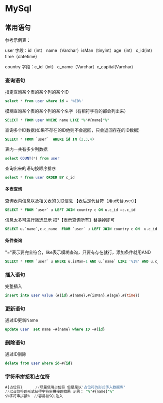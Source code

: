 # MySql



## 常用语句

参考示例表：

user      字段：id（int） name（Varchar）isMan（tinyint）age（int） c_id(int)  time（datetime）

country 字段：c_id（int） c_name（Varchar）c_capital(Varchar)

### 查询语句

指定查询某个表的某个列的某个ID

```sql
select * from user where id = '%ID%'
```

模糊查询某个表的某个列的某个名字（有相符字符的都会列出来）

```sql
SELECT * FROM user WHERE name LIKE "%"#{name}"%"
```

查询多个ID数据(如果不存在的ID他则不会返回，只会返回存在的ID数据)

```sql
SELECT * FROM `user`  WHERE id IN (2,3,4)
```

表内一共有多少列数据

```sql
select COUNT(*) from user
```

查询出来的语句按顺序排序

```sql
select * from user ORDER BY c_id
```

#### 多表查询

查询表内信息以及相关表的关联信息 【表后是代替符（用u代替user）】

```sql
SELECT * FROM `user` u LEFT JOIN country c ON u.c_id =c.c_id
```

信息太多可进行筛选显示 把*【表示查询所有】替换掉即可

```sql
SELECT u.`name`,c.c_name  FROM `user` u LEFT JOIN country c ON  u.c_id =c.c_id
```

#### 条件查询

"="表示要完全符合，like表示模糊查询，只要有存在就行，添加条件就用AND

```sql
SELECT * FROM `user` u WHERE u.isMan=1 AND u.`name` LIKE '%1%' AND u.c_id=1
```

### 插入语句

完整插入

```sql
insert into user value (#{id},#{name},#{isMan},#{age},#{time})
```

### 更新语句

通过ID更新Name

```sql
update user  set name =#{name} where ID =#{id}
```

### 删除语句

通过ID删除

```sql
delete from user where id=#{id}
```



### 字符串拼接和占位符

```sql
#{占位符}	    //尽量使用占位符 但是是以'占位符的形式传入数据库' 
//以占位符的形式获得字符串拼接的效果 示例： "%"#{name}"%"
$%字符串拼接%  //容易被SQL注入
```

